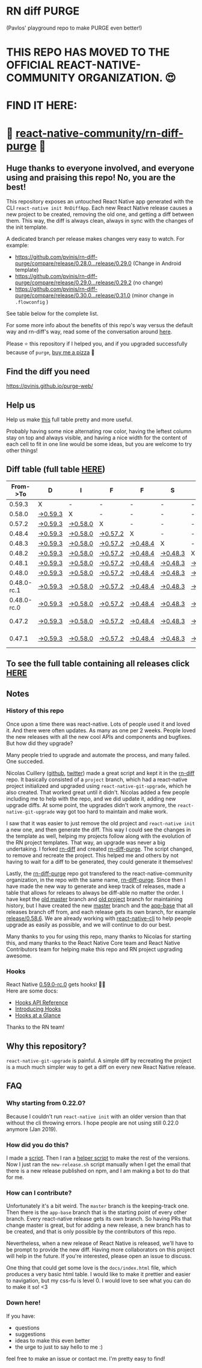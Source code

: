 # RN diff PURGE
(Pavlos' playground repo to make PURGE even better!)

# THIS REPO HAS MOVED TO THE OFFICIAL REACT-NATIVE-COMMUNITY ORGANIZATION. 😍
# FIND IT HERE:  
# 💪 [react-native-community/rn-diff-purge](https://github.com/react-native-community/rn-diff-purge) 🎉
## Huge thanks to everyone involved, and everyone using and praising this repo! No, you are the best!

This repository exposes an untouched React Native app generated with the CLI
`react-native init RnDiffApp`. Each new React Native release causes a new project to be created, removing the old one, and getting a diff between them. This way, the diff is always clean, always in sync with the changes of the init template.

A dedicated branch per release makes changes very easy
to watch. For example:

* https://github.com/pvinis/rn-diff-purge/compare/release/0.28.0...release/0.29.0
(Change in Android template)
* https://github.com/pvinis/rn-diff-purge/compare/release/0.29.0...release/0.29.2
(no change)
* https://github.com/pvinis/rn-diff-purge/compare/release/0.30.0...release/0.31.0
(minor change in `.flowconfig` )

See table below for the complete list.

For some more info about the benefits of this repo's way versus the default way and rn-diff's way, read some of the conversation around [here](https://github.com/react-native-community/discussions-and-proposals/issues/68#issuecomment-452227478).

Please :star: this repository if I helped you, and if you upgraded successfully because of `purge`, [buy me a pizza](https://www.buymeacoffee.com/DGWwHVZ4s) :pizza:

## Find the diff you need
https://pvinis.github.io/purge-web/

## Help us
Help us make [this](https://pvinis.github.io/rn-diff-purge) full table pretty and more useful.

Probably having some nice alternating row color, having the leftest column stay on top and always visible, and having a nice width for the content of each cell to fit in one line would be some ideas, but you are welcome to try other things!

## Diff table (full table [HERE](https://pvinis.github.io/rn-diff-purge))

| From->To    | D                                                                                               | I                                                                                               | F                                                                                               | F                                                                                               | S                                                                                               |                                                                                                 | =                                                                                               | =                                                                                               |                                                                                                           | F                                                                                                    | U                                                                                          | N   |
| ----------- | ----------------------------------------------------------------------------------------------- | ----------------------------------------------------------------------------------------------- | ----------------------------------------------------------------------------------------------- | ----------------------------------------------------------------------------------------------- | ----------------------------------------------------------------------------------------------- | ----------------------------------------------------------------------------------------------- | ----------------------------------------------------------------------------------------------- | ----------------------------------------------------------------------------------------------- | --------------------------------------------------------------------------------------------------------- | ---------------------------------------------------------------------------------------------------- | ------------------------------------------------------------------------------------------ | --- |
| 0.59.3      | X                                                                                               | -                                                                                               | -                                                                                               | -                                                                                               | -                                                                                               | -                                                                                               | -                                                                                               | -                                                                                               | -                                                                                                         | -                                                                                                    | -                                                                                          | -   |
| 0.58.0      | [->0.59.3](https://github.com/pvinis/rn-diff-purge/compare/release/0.58.0..release/0.59.3)      | X                                                                                               | -                                                                                               | -                                                                                               | -                                                                                               | -                                                                                               | -                                                                                               | -                                                                                               | -                                                                                                         | -                                                                                                    | -                                                                                          | -   |
| 0.57.2      | [->0.59.3](https://github.com/pvinis/rn-diff-purge/compare/release/0.57.2..release/0.59.3)      | [->0.58.0](https://github.com/pvinis/rn-diff-purge/compare/release/0.57.2..release/0.58.0)      | X                                                                                               | -                                                                                               | -                                                                                               | -                                                                                               | -                                                                                               | -                                                                                               | -                                                                                                         | -                                                                                                    | -                                                                                          | -   |
| 0.48.4      | [->0.59.3](https://github.com/pvinis/rn-diff-purge/compare/release/0.48.4..release/0.59.3)      | [->0.58.0](https://github.com/pvinis/rn-diff-purge/compare/release/0.48.4..release/0.58.0)      | [->0.57.2](https://github.com/pvinis/rn-diff-purge/compare/release/0.48.4..release/0.57.2)      | X                                                                                               | -                                                                                               | -                                                                                               | -                                                                                               | -                                                                                               | -                                                                                                         | -                                                                                                    | -                                                                                          | -   |
| 0.48.3      | [->0.59.3](https://github.com/pvinis/rn-diff-purge/compare/release/0.48.3..release/0.59.3)      | [->0.58.0](https://github.com/pvinis/rn-diff-purge/compare/release/0.48.3..release/0.58.0)      | [->0.57.2](https://github.com/pvinis/rn-diff-purge/compare/release/0.48.3..release/0.57.2)      | [->0.48.4](https://github.com/pvinis/rn-diff-purge/compare/release/0.48.3..release/0.48.4)      | X                                                                                               | -                                                                                               | -                                                                                               | -                                                                                               | -                                                                                                         | -                                                                                                    | -                                                                                          | -   |
| 0.48.2      | [->0.59.3](https://github.com/pvinis/rn-diff-purge/compare/release/0.48.2..release/0.59.3)      | [->0.58.0](https://github.com/pvinis/rn-diff-purge/compare/release/0.48.2..release/0.58.0)      | [->0.57.2](https://github.com/pvinis/rn-diff-purge/compare/release/0.48.2..release/0.57.2)      | [->0.48.4](https://github.com/pvinis/rn-diff-purge/compare/release/0.48.2..release/0.48.4)      | [->0.48.3](https://github.com/pvinis/rn-diff-purge/compare/release/0.48.2..release/0.48.3)      | X                                                                                               | -                                                                                               | -                                                                                               | -                                                                                                         | -                                                                                                    | -                                                                                          | -   |
| 0.48.1      | [->0.59.3](https://github.com/pvinis/rn-diff-purge/compare/release/0.48.1..release/0.59.3)      | [->0.58.0](https://github.com/pvinis/rn-diff-purge/compare/release/0.48.1..release/0.58.0)      | [->0.57.2](https://github.com/pvinis/rn-diff-purge/compare/release/0.48.1..release/0.57.2)      | [->0.48.4](https://github.com/pvinis/rn-diff-purge/compare/release/0.48.1..release/0.48.4)      | [->0.48.3](https://github.com/pvinis/rn-diff-purge/compare/release/0.48.1..release/0.48.3)      | [->0.48.2](https://github.com/pvinis/rn-diff-purge/compare/release/0.48.1..release/0.48.2)      | X                                                                                               | -                                                                                               | -                                                                                                         | -                                                                                                    | -                                                                                          | -   |
| 0.48.0      | [->0.59.3](https://github.com/pvinis/rn-diff-purge/compare/release/0.48.0..release/0.59.3)      | [->0.58.0](https://github.com/pvinis/rn-diff-purge/compare/release/0.48.0..release/0.58.0)      | [->0.57.2](https://github.com/pvinis/rn-diff-purge/compare/release/0.48.0..release/0.57.2)      | [->0.48.4](https://github.com/pvinis/rn-diff-purge/compare/release/0.48.0..release/0.48.4)      | [->0.48.3](https://github.com/pvinis/rn-diff-purge/compare/release/0.48.0..release/0.48.3)      | [->0.48.2](https://github.com/pvinis/rn-diff-purge/compare/release/0.48.0..release/0.48.2)      | [->0.48.1](https://github.com/pvinis/rn-diff-purge/compare/release/0.48.0..release/0.48.1)      | X                                                                                               | -                                                                                                         | -                                                                                                    | -                                                                                          | -   |
| 0.48.0-rc.1 | [->0.59.3](https://github.com/pvinis/rn-diff-purge/compare/release/0.48.0-rc.1..release/0.59.3) | [->0.58.0](https://github.com/pvinis/rn-diff-purge/compare/release/0.48.0-rc.1..release/0.58.0) | [->0.57.2](https://github.com/pvinis/rn-diff-purge/compare/release/0.48.0-rc.1..release/0.57.2) | [->0.48.4](https://github.com/pvinis/rn-diff-purge/compare/release/0.48.0-rc.1..release/0.48.4) | [->0.48.3](https://github.com/pvinis/rn-diff-purge/compare/release/0.48.0-rc.1..release/0.48.3) | [->0.48.2](https://github.com/pvinis/rn-diff-purge/compare/release/0.48.0-rc.1..release/0.48.2) | [->0.48.1](https://github.com/pvinis/rn-diff-purge/compare/release/0.48.0-rc.1..release/0.48.1) | [->0.48.0](https://github.com/pvinis/rn-diff-purge/compare/release/0.48.0-rc.1..release/0.48.0) | X                                                                                                         | -                                                                                                    | -                                                                                          | -   |
| 0.48.0-rc.0 | [->0.59.3](https://github.com/pvinis/rn-diff-purge/compare/release/0.48.0-rc.0..release/0.59.3) | [->0.58.0](https://github.com/pvinis/rn-diff-purge/compare/release/0.48.0-rc.0..release/0.58.0) | [->0.57.2](https://github.com/pvinis/rn-diff-purge/compare/release/0.48.0-rc.0..release/0.57.2) | [->0.48.4](https://github.com/pvinis/rn-diff-purge/compare/release/0.48.0-rc.0..release/0.48.4) | [->0.48.3](https://github.com/pvinis/rn-diff-purge/compare/release/0.48.0-rc.0..release/0.48.3) | [->0.48.2](https://github.com/pvinis/rn-diff-purge/compare/release/0.48.0-rc.0..release/0.48.2) | [->0.48.1](https://github.com/pvinis/rn-diff-purge/compare/release/0.48.0-rc.0..release/0.48.1) | [->0.48.0](https://github.com/pvinis/rn-diff-purge/compare/release/0.48.0-rc.0..release/0.48.0) | [->0.48.0-rc.1](https://github.com/pvinis/rn-diff-purge/compare/release/0.48.0-rc.0..release/0.48.0-rc.1) | X                                                                                                    | -                                                                                          | -   |
| 0.47.2      | [->0.59.3](https://github.com/pvinis/rn-diff-purge/compare/release/0.47.2..release/0.59.3)      | [->0.58.0](https://github.com/pvinis/rn-diff-purge/compare/release/0.47.2..release/0.58.0)      | [->0.57.2](https://github.com/pvinis/rn-diff-purge/compare/release/0.47.2..release/0.57.2)      | [->0.48.4](https://github.com/pvinis/rn-diff-purge/compare/release/0.47.2..release/0.48.4)      | [->0.48.3](https://github.com/pvinis/rn-diff-purge/compare/release/0.47.2..release/0.48.3)      | [->0.48.2](https://github.com/pvinis/rn-diff-purge/compare/release/0.47.2..release/0.48.2)      | [->0.48.1](https://github.com/pvinis/rn-diff-purge/compare/release/0.47.2..release/0.48.1)      | [->0.48.0](https://github.com/pvinis/rn-diff-purge/compare/release/0.47.2..release/0.48.0)      | [->0.48.0-rc.1](https://github.com/pvinis/rn-diff-purge/compare/release/0.47.2..release/0.48.0-rc.1)      | [->0.48.0-rc.0](https://github.com/pvinis/rn-diff-purge/compare/release/0.47.2..release/0.48.0-rc.0) | X                                                                                          | -   |
| 0.47.1      | [->0.59.3](https://github.com/pvinis/rn-diff-purge/compare/release/0.47.1..release/0.59.3)      | [->0.58.0](https://github.com/pvinis/rn-diff-purge/compare/release/0.47.1..release/0.58.0)      | [->0.57.2](https://github.com/pvinis/rn-diff-purge/compare/release/0.47.1..release/0.57.2)      | [->0.48.4](https://github.com/pvinis/rn-diff-purge/compare/release/0.47.1..release/0.48.4)      | [->0.48.3](https://github.com/pvinis/rn-diff-purge/compare/release/0.47.1..release/0.48.3)      | [->0.48.2](https://github.com/pvinis/rn-diff-purge/compare/release/0.47.1..release/0.48.2)      | [->0.48.1](https://github.com/pvinis/rn-diff-purge/compare/release/0.47.1..release/0.48.1)      | [->0.48.0](https://github.com/pvinis/rn-diff-purge/compare/release/0.47.1..release/0.48.0)      | [->0.48.0-rc.1](https://github.com/pvinis/rn-diff-purge/compare/release/0.47.1..release/0.48.0-rc.1)      | [->0.48.0-rc.0](https://github.com/pvinis/rn-diff-purge/compare/release/0.47.1..release/0.48.0-rc.0) | [->0.47.2](https://github.com/pvinis/rn-diff-purge/compare/release/0.47.1..release/0.47.2) | X   |

## To see the full table containing all releases click [HERE](https://pvinis.github.io/rn-diff-purge)

## Notes

### History of this repo

Once upon a time there was react-native. Lots of people used it and loved it. And there were often updates. As many as one per 2 weeks. People loved the new releases with all the new cool APIs and components and bugfixes. But how did they upgrade?

Many people tried to upgrade and automate the process, and many failed. One succeded.

Nicolas Cuillery ([github](https://github.com/ncuillery), [twitter](https://twitter.com/ncuillery)) made a great script and kept it in the [rn-diff](https://github.com/ncuillery/rn-diff) repo. It basically consisted of a `project` branch, which had a react-native project initialized and upgraded using `react-native-git-upgrade`, which he also created. That worked great until it didn't. Nicolas added a few people including me to help with the repo, and we did update it, adding new upgrade diffs. At some point, the upgrades didn't work anymore, the `react-native-git-upgrade` way got too hard to maintain and make work.

I saw that it was easier to just remove the old project and `react-native init` a new one, and then generate the diff. This way I could see the changes in the template as well, helping my projects follow along with the evolution of the RN project templates. That way, an upgrade was never a big undertaking. I forked [rn-diff](https://github.com/ncuillery/rn-diff) and created [rn-diff-purge](https://github.com/pvinis/rn-diff-purge). The script changed, to remove and recreate the project. This helped me and others by not having to wait for a diff to be generated, they could generate it themselves!

Lastly, the [rn-diff-purge](https://github.com/pvinis/rn-diff-purge) repo got transfered to the react-native-community organization, in the repo with the same name, [rn-diff-purge](https://github.com/react-native-community/rn-diff-purge). Since then I have made the new way to generate and keep track of releases, made a table that allows for releaes to always be diff-able no matter the order. I have kept the [old master](https://github.com/pvinis/rn-diff-purge/tree/old/master) branch and [old project](https://github.com/pvinis/rn-diff-purge/tree/old/project) branch for maintaining history, but I have created the new [master](https://github.com/pvinis/rn-diff-purge/tree/master) branch and the [app-base](https://github.com/pvinis/rn-diff-purge/tree/app-base) that all releases branch off from, and each release gets its own branch, for example [release/0.58.6](https://github.com/pvinis/rn-diff-purge/tree/release/0.58.6). We are already working with [react-native-cli](https://github.com/react-native-community/react-native-cli) to help people upgrade as easily as possible, and we will continue to do our best.

Many thanks to you for using this repo, many thanks to Nicolas for starting this, and many thanks to the React Native Core team and React Native Contributors team for helping make this repo and RN project upgrading awesome.

### Hooks
React Native [0.59.0-rc.0](https://github.com/pvinis/rn-diff-purge#version-changes) gets hooks! 🎉🥳  
Here are some docs:
- [Hooks API Reference](https://reactjs.org/docs/hooks-reference.html)
- [Introducing Hooks](https://reactjs.org/docs/hooks-intro.html)
- [Hooks at a Glance](https://reactjs.org/docs/hooks-overview.html)

Thanks to the RN team!

## Why this repository?
`react-native-git-upgrade` is painful. A simple diff by recreating the project is a much much simpler way to get a diff on every new React Native release.

## FAQ

### Why starting from 0.22.0?

Because I couldn't run `react-native init` with an older version than that without the cli throwing errors. I hope people are not using still 0.22.0 anymore (Jan 2019).

### How did you do this?

I made a [script](https://github.com/pvinis/rn-diff-purge/blob/master/new-release.sh). Then I ran a [helper script](https://github.com/pvinis/rn-diff-purge/blob/master/new-release.sh) to make the rest of the versions.
Now I just ran the `new-release.sh` script manually when I get the email that there is a new release published on npm, and I am making a bot to do that for me.

### How can I contribute?

Unfortunately it's a bit weird. The `master` branch is the keeping-track one. Then there is the `app-base` branch that is the starting point of every other branch. Every react-native release gets its own branch. So having PRs that change master is great, but for adding a new release, a new branch has to be created, and that is only possible by the contributors of this repo.

Nevertheless, when a new release of React Native is released, we'll have to be prompt to provide
the new diff. Having more collaborators on this project will help in the future. If you're interested, please open an issue to discuss.

One thing that could get some love is the `docs/index.html` file, which produces a very basic html table. I would like to make it prettier and easier to navigation, but my css-fu is level 0. I would love to see what you can do to make it so! <3

### Down here!

If you have: 
- questions
- suggestions
- ideas to make this even better
- the urge to just to say hello to me :)

feel free to make an issue or contact me. I'm pretty easy to find!
